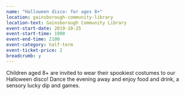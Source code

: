 ```yaml
---
name: "Halloween disco: for ages 8+"
location: gainsborough-community-library
location-text: Gainsborough Community Library
event-start-date: 2019-10-25
event-start-time: 1900
event-end-time: 2100
event-category: half-term
event-ticket-price: 2
breadcrumb: y
---
```


Children aged 8+ are invited to wear their spookiest costumes to our Halloween disco! Dance the evening away and enjoy food and drink, a sensory lucky dip and games.
